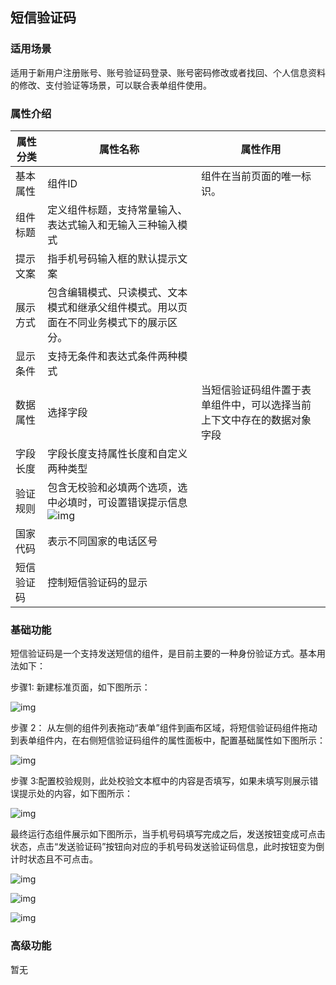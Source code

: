 ## **短信验证码**

### **适用场景**

适用于新用户注册账号、账号验证码登录、账号密码修改或者找回、个人信息资料的修改、支付验证等场景，可以联合表单组件使用。

### **属性介绍**



| 属性分类   | 属性名称                                                     | 属性作用                                                     |
| ---------- | ------------------------------------------------------------ | ------------------------------------------------------------ |
| 基本属性   | 组件ID                                                       | 组件在当前页面的唯一标识。                                   |
| 组件标题   | 定义组件标题，支持常量输入、表达式输入和无输入三种输入模式   |                                                              |
| 提示文案   | 指手机号码输入框的默认提示文案                               |                                                              |
| 展示方式   | 包含编辑模式、只读模式、文本模式和继承父组件模式。用以页面在不同业务模式下的展示区分。 |                                                              |
| 显示条件   | 支持无条件和表达式条件两种模式                               |                                                              |
| 数据属性   | 选择字段                                                     | 当短信验证码组件置于表单组件中，可以选择当前上下文中存在的数据对象字段 |
| 字段长度   | 字段长度支持属性长度和自定义两种类型                         |                                                              |
| 验证规则   | 包含无校验和必填两个选项，选中必填时，可设置错误提示信息![img](https://main.qcloudimg.com/raw/c91387dec37bbf2d2d52cdb0977d5235.png) |                                                              |
| 国家代码   | 表示不同国家的电话区号                                       |                                                              |
| 短信验证码 | 控制短信验证码的显示                                         |                                                              |



### **基础功能**

短信验证码是一个支持发送短信的组件，是目前主要的一种身份验证方式。基本用法如下：

步骤1: 新建标准页面，如下图所示：

![img](https://main.qcloudimg.com/raw/67296b7faba0e30eadf8a0a449165f6a.png)

步骤 2： 从左侧的组件列表拖动“表单”组件到画布区域，将短信验证码组件拖动到表单组件内，在右侧短信验证码组件的属性面板中，配置基础属性如下图所示：

![img](https://main.qcloudimg.com/raw/45395baaef2306d487a9e9af0a08edd0.png)

步骤 3:配置校验规则，此处校验文本框中的内容是否填写，如果未填写则展示错误提示处的内容，如下图所示：

![img](https://main.qcloudimg.com/raw/8a18adeeafbdc4e274b6d8598f66221b.png)

最终运行态组件展示如下图所示，当手机号码填写完成之后，发送按钮变成可点击状态，点击“发送验证码”按钮向对应的手机号码发送验证码信息，此时按钮变为倒计时状态且不可点击。

![img](https://main.qcloudimg.com/raw/45632350b5793c80822799678534895f.png)

![img](https://main.qcloudimg.com/raw/541fef9dc4aa5712c6aa8c22ca68e054.png)

![img](https://main.qcloudimg.com/raw/e3c6144d1e9d40b9676a84826366f6a1.png)

### **高级功能**

暂无